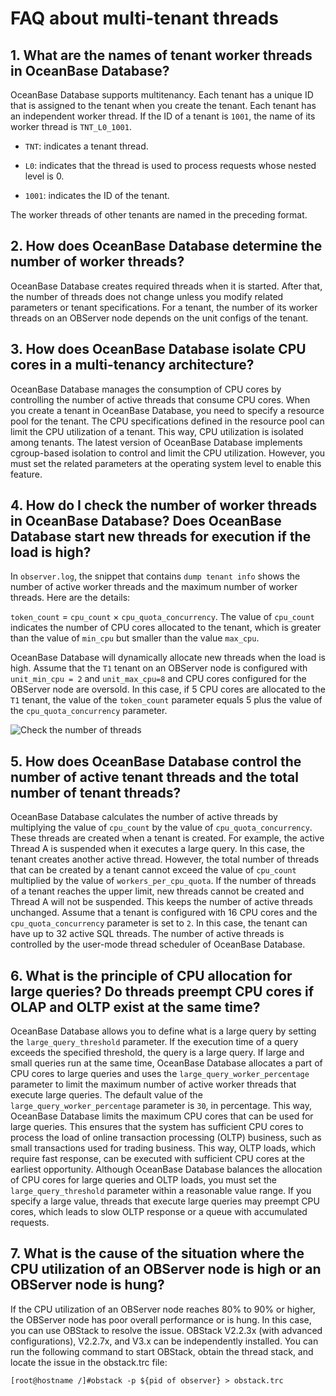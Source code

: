 # FAQ about multi-tenant threads

## 1. What are the names of tenant worker threads in OceanBase Database?

OceanBase Database supports multitenancy. Each tenant has a unique ID that is assigned to the tenant when you create the tenant. Each tenant has an independent worker thread. If the ID of a tenant is `1001`, the name of its worker thread is `TNT_L0_1001`.

* `TNT`: indicates a tenant thread.

* `L0`: indicates that the thread is used to process requests whose nested level is 0.

* `1001`: indicates the ID of the tenant.

The worker threads of other tenants are named in the preceding format.

## 2. How does OceanBase Database determine the number of worker threads?

OceanBase Database creates required threads when it is started. After that, the number of threads does not change unless you modify related parameters or tenant specifications. For a tenant, the number of its worker threads on an OBServer node depends on the unit configs of the tenant.

## 3. How does OceanBase Database isolate CPU cores in a multi-tenancy architecture?

OceanBase Database manages the consumption of CPU cores by controlling the number of active threads that consume CPU cores. When you create a tenant in OceanBase Database, you need to specify a resource pool for the tenant. The CPU specifications defined in the resource pool can limit the CPU utilization of a tenant. This way, CPU utilization is isolated among tenants. The latest version of OceanBase Database implements cgroup-based isolation to control and limit the CPU utilization. However, you must set the related parameters at the operating system level to enable this feature.

## 4. How do I check the number of worker threads in OceanBase Database? Does OceanBase Database start new threads for execution if the load is high?

In `observer.log`, the snippet that contains `dump tenant info` shows the number of active worker threads and the maximum number of worker threads. Here are the details:

`token_count` = `cpu_count` × `cpu_quota_concurrency`. The value of `cpu_count` indicates the number of CPU cores allocated to the tenant, which is greater than the value of `min_cpu` but smaller than the value `max_cpu`.

OceanBase Database will dynamically allocate new threads when the load is high. Assume that the `T1` tenant on an OBServer node is configured with `unit_min_cpu = 2` and `unit_max_cpu=8` and CPU cores configured for the OBServer node are oversold. In this case, if 5 CPU cores are allocated to the `T1` tenant, the value of the `token_count` parameter equals 5 plus the value of the `cpu_quota_concurrency` parameter.

![Check the number of threads](https://help-static-aliyun-doc.aliyuncs.com/assets/img/zh-CN/9925779261/p311066.png)

## 5. How does OceanBase Database control the number of active tenant threads and the total number of tenant threads?

OceanBase Database calculates the number of active threads by multiplying the value of `cpu_count` by the value of `cpu_quota_concurrency`. These threads are created when a tenant is created. For example, the active Thread A is suspended when it executes a large query. In this case, the tenant creates another active thread. However, the total number of threads that can be created by a tenant cannot exceed the value of `cpu_count` multiplied by the value of `workers_per_cpu_quota`. If the number of threads of a tenant reaches the upper limit, new threads cannot be created and Thread A will not be suspended. This keeps the number of active threads unchanged. Assume that a tenant is configured with 16 CPU cores and the `cpu_quota_concurrency` parameter is set to `2`. In this case, the tenant can have up to 32 active SQL threads. The number of active threads is controlled by the user-mode thread scheduler of OceanBase Database.

## 6. What is the principle of CPU allocation for large queries? Do threads preempt CPU cores if OLAP and OLTP exist at the same time?

OceanBase Database allows you to define what is a large query by setting the `large_query_threshold` parameter. If the execution time of a query exceeds the specified threshold, the query is a large query. If large and small queries run at the same time, OceanBase Database allocates a part of CPU cores to large queries and uses the `large_query_worker_percentage` parameter to limit the maximum number of active worker threads that execute large queries. The default value of the `large_query_worker_percentage` parameter is `30`, in percentage. This way, OceanBase Database limits the maximum CPU cores that can be used for large queries. This ensures that the system has sufficient CPU cores to process the load of online transaction processing (OLTP) business, such as small transactions used for trading business. This way, OLTP loads, which require fast response, can be executed with sufficient CPU cores at the earliest opportunity. Although OceanBase Database balances the allocation of CPU cores for large queries and OLTP loads, you must set the `large_query_threshold` parameter within a reasonable value range. If you specify a large value, threads that execute large queries may preempt CPU cores, which leads to slow OLTP response or a queue with accumulated requests.

## 7. What is the cause of the situation where the CPU utilization of an OBServer node is high or an OBServer node is hung?

If the CPU utilization of an OBServer node reaches 80% to 90% or higher, the OBServer node has poor overall performance or is hung. In this case, you can use OBStack to resolve the issue. OBStack V2.2.3x (with advanced configurations), V2.2.7x, and V3.x can be independently installed. You can run the following command to start OBStack, obtain the thread stack, and locate the issue in the obstack.trc file:

```shell
[root@hostname /]#obstack -p ${pid of observer} > obstack.trc
```
